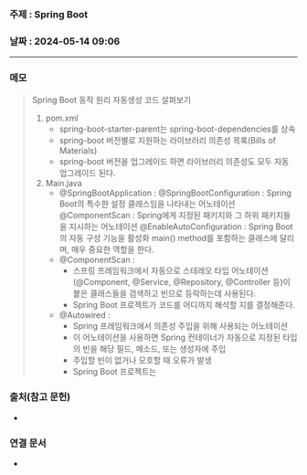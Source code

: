 ### 주제 : Spring Boot

### 날짜 : 2024-05-14 09:06
----
### 메모
> Spring Boot 동작 원리
> 자동생성 코드 살펴보기
> 	1. pom.xml
> 		- spring-boot-starter-parent는 spring-boot-dependencies를 상속
> 		- spring-boot 버전별로 지원하는 라이브러리 의존성 목록(Bills of Materials)
> 		- spring-boot 버전을 업그레이드 하면 라이브러리 의존성도 모두 자동 업그레이드 된다.
> 	2. Main.java
> 		- @SpringBootApplication :
> 			@SpringBootConfiguration : Spring Boot의 특수한 설정 클래스임을 나타내는 어노테이션
> 			@ComponentScan : Spring에게 지정된 패키지와 그 하위 패키지들을 지시하는 어노테이션
> 			@EnableAutoConfiguration : Spring Boot의 자동 구성 기능을 활성화
> 			main() method를 포함하는 클래스에 달리며, 매우 중요한 역할을 한다.
> 		- @ComponentScan :
> 			 - 스프링 프레임워크에서 자동으로 스테레오 타입 어노테이션(@Component, @Service, @Repository, @Controller 등)이 붙은 클래스들을 검색하고 빈으로 등락하는데 사용된다.
> 			 - Spring Boot 프로젝트가 코드를 어디까지 해석할 지를 결정해준다.
> 		- @Autowired :
> 			- Spring 프레임워크에서 의존성 주입을 위해 사용되는 어노테이션
> 			- 이 어노테이션을 사용하면 Spring 컨테이너가 자동으로 지정된 타입의 빈을 해당 필드, 메소드, 또는 생성자에 주입
> 			- 주입할 빈이 없거나 모호할 때 오류가 발생
> 			- Spring Boot 프로젝트는 

>

### 출처(참고 문헌)
-

### 연결 문서
-
